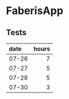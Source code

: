 # FaberisApp

## Tests

| date  | hours |
| :---- | ----: |
| 07-26 |     7 |
| 07-27 |     5 |
| 07-28 |     5 |
| 07-30 |     3 |

